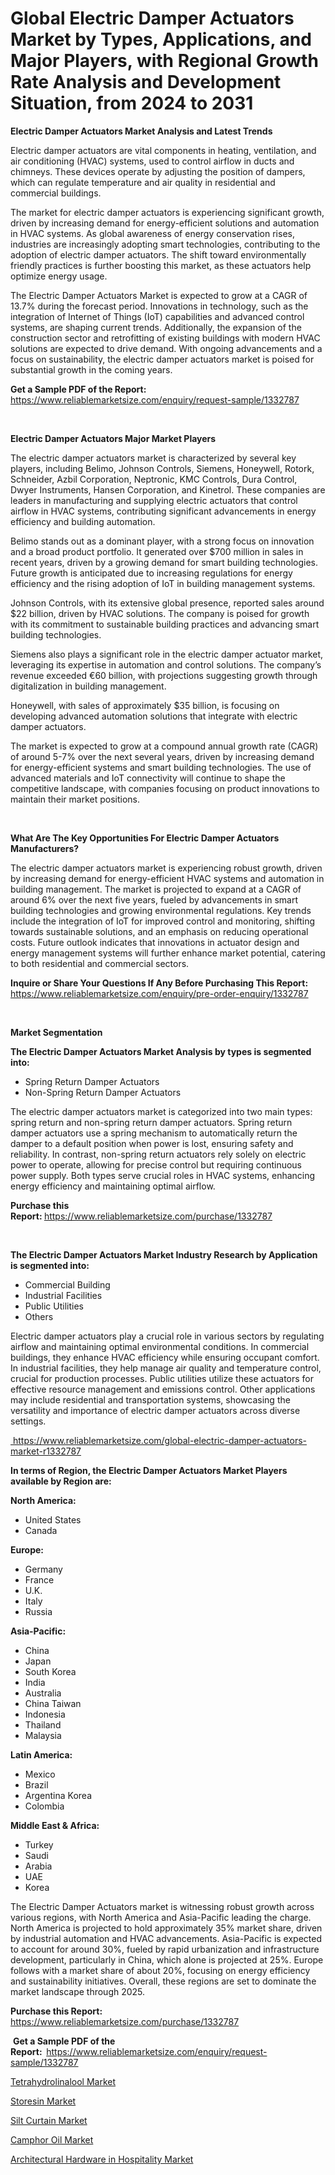 <p><h1>Global Electric Damper Actuators Market by Types, Applications, and Major Players, with Regional Growth Rate Analysis and Development Situation, from 2024 to 2031</h1></p><p><strong>Electric Damper Actuators Market Analysis and Latest Trends</strong></p>
<p><p>Electric damper actuators are vital components in heating, ventilation, and air conditioning (HVAC) systems, used to control airflow in ducts and chimneys. These devices operate by adjusting the position of dampers, which can regulate temperature and air quality in residential and commercial buildings. </p><p>The market for electric damper actuators is experiencing significant growth, driven by increasing demand for energy-efficient solutions and automation in HVAC systems. As global awareness of energy conservation rises, industries are increasingly adopting smart technologies, contributing to the adoption of electric damper actuators. The shift toward environmentally friendly practices is further boosting this market, as these actuators help optimize energy usage.</p><p>The Electric Damper Actuators Market is expected to grow at a CAGR of 13.7% during the forecast period. Innovations in technology, such as the integration of Internet of Things (IoT) capabilities and advanced control systems, are shaping current trends. Additionally, the expansion of the construction sector and retrofitting of existing buildings with modern HVAC solutions are expected to drive demand. With ongoing advancements and a focus on sustainability, the electric damper actuators market is poised for substantial growth in the coming years.</p></p>
<p><strong>Get a Sample PDF of the Report:&nbsp;</strong> <a href="https://www.reliablemarketsize.com/enquiry/request-sample/1332787?utm_campaign=1836&utm_medium=2&utm_source=Github&utm_content=ia&utm_term=11122024&utm_id=electric-damper-actuators">https://www.reliablemarketsize.com/enquiry/request-sample/1332787</a></p>
<p>&nbsp;</p>
<p><strong>Electric Damper Actuators Major Market Players</strong></p>
<p><p>The electric damper actuators market is characterized by several key players, including Belimo, Johnson Controls, Siemens, Honeywell, Rotork, Schneider, Azbil Corporation, Neptronic, KMC Controls, Dura Control, Dwyer Instruments, Hansen Corporation, and Kinetrol. These companies are leaders in manufacturing and supplying electric actuators that control airflow in HVAC systems, contributing significant advancements in energy efficiency and building automation.</p><p>Belimo stands out as a dominant player, with a strong focus on innovation and a broad product portfolio. It generated over $700 million in sales in recent years, driven by a growing demand for smart building technologies. Future growth is anticipated due to increasing regulations for energy efficiency and the rising adoption of IoT in building management systems.</p><p>Johnson Controls, with its extensive global presence, reported sales around $22 billion, driven by HVAC solutions. The company is poised for growth with its commitment to sustainable building practices and advancing smart building technologies. </p><p>Siemens also plays a significant role in the electric damper actuator market, leveraging its expertise in automation and control solutions. The company’s revenue exceeded €60 billion, with projections suggesting growth through digitalization in building management.</p><p>Honeywell, with sales of approximately $35 billion, is focusing on developing advanced automation solutions that integrate with electric damper actuators. </p><p>The market is expected to grow at a compound annual growth rate (CAGR) of around 5-7% over the next several years, driven by increasing demand for energy-efficient systems and smart building technologies. The use of advanced materials and IoT connectivity will continue to shape the competitive landscape, with companies focusing on product innovations to maintain their market positions.</p></p>
<p>&nbsp;</p>
<p><strong>What Are The Key Opportunities For Electric Damper Actuators Manufacturers?</strong></p>
<p><p>The electric damper actuators market is experiencing robust growth, driven by increasing demand for energy-efficient HVAC systems and automation in building management. The market is projected to expand at a CAGR of around 6% over the next five years, fueled by advancements in smart building technologies and growing environmental regulations. Key trends include the integration of IoT for improved control and monitoring, shifting towards sustainable solutions, and an emphasis on reducing operational costs. Future outlook indicates that innovations in actuator design and energy management systems will further enhance market potential, catering to both residential and commercial sectors.</p></p>
<p><strong>Inquire or Share Your Questions If Any Before Purchasing This Report:</strong> <a href="https://www.reliablemarketsize.com/enquiry/pre-order-enquiry/1332787?utm_campaign=1836&utm_medium=2&utm_source=Github&utm_content=ia&utm_term=11122024&utm_id=electric-damper-actuators">https://www.reliablemarketsize.com/enquiry/pre-order-enquiry/1332787</a></p>
<p>&nbsp;</p>
<p><strong>Market Segmentation</strong></p>
<p><strong>The Electric Damper Actuators Market Analysis by types is segmented into:</strong></p>
<p><ul><li>Spring Return Damper Actuators</li><li>Non-Spring Return Damper Actuators</li></ul></p>
<p><p>The electric damper actuators market is categorized into two main types: spring return and non-spring return damper actuators. Spring return damper actuators use a spring mechanism to automatically return the damper to a default position when power is lost, ensuring safety and reliability. In contrast, non-spring return actuators rely solely on electric power to operate, allowing for precise control but requiring continuous power supply. Both types serve crucial roles in HVAC systems, enhancing energy efficiency and maintaining optimal airflow.</p></p>
<p><strong>Purchase this Report:&nbsp;</strong><a href="https://www.reliablemarketsize.com/purchase/1332787?utm_campaign=1836&utm_medium=2&utm_source=Github&utm_content=ia&utm_term=11122024&utm_id=electric-damper-actuators">https://www.reliablemarketsize.com/purchase/1332787</a></p>
<p>&nbsp;</p>
<p><strong>The Electric Damper Actuators Market Industry Research by Application is segmented into:</strong></p>
<p><ul><li>Commercial Building</li><li>Industrial Facilities</li><li>Public Utilities</li><li>Others</li></ul></p>
<p><p>Electric damper actuators play a crucial role in various sectors by regulating airflow and maintaining optimal environmental conditions. In commercial buildings, they enhance HVAC efficiency while ensuring occupant comfort. In industrial facilities, they help manage air quality and temperature control, crucial for production processes. Public utilities utilize these actuators for effective resource management and emissions control. Other applications may include residential and transportation systems, showcasing the versatility and importance of electric damper actuators across diverse settings.</p></p>
<p><a href="https://www.reliablemarketsize.com/global-electric-damper-actuators-market-r1332787?utm_campaign=1836&utm_medium=2&utm_source=Github&utm_content=ia&utm_term=11122024&utm_id=electric-damper-actuators">&nbsp;https://www.reliablemarketsize.com/global-electric-damper-actuators-market-r1332787</a></p>
<p><strong>In terms of Region, the Electric Damper Actuators Market Players available by Region are:</strong></p>
<p>
    <p> <strong> North America: </strong>
        <ul>
            <li>United States</li>
            <li>Canada</li>
        </ul>
        </p> 
    <p> <strong> Europe: </strong>
        <ul>
            <li>Germany</li>
            <li>France</li>
            <li>U.K.</li>
            <li>Italy</li>
            <li>Russia</li>
        </ul>
        </p> 
    <p> <strong> Asia-Pacific: </strong>
        <ul>
            <li>China</li>
            <li>Japan</li>
            <li>South Korea</li>
            <li>India</li>
            <li>Australia</li>
            <li>China Taiwan</li>
            <li>Indonesia</li>
            <li>Thailand</li>
            <li>Malaysia</li>
        </ul>
        </p> 
    <p> <strong> Latin America: </strong>
        <ul>
            <li>Mexico</li>
            <li>Brazil</li>
            <li>Argentina Korea</li>
            <li>Colombia</li>
        </ul>
        </p> 
    <p> <strong> Middle East & Africa: </strong>
        <ul>
            <li>Turkey</li>
            <li>Saudi</li>
            <li>Arabia</li>
            <li>UAE</li>
            <li>Korea</li>
        </ul>
    </p>
    </p>
<p><p>The Electric Damper Actuators market is witnessing robust growth across various regions, with North America and Asia-Pacific leading the charge. North America is projected to hold approximately 35% market share, driven by industrial automation and HVAC advancements. Asia-Pacific is expected to account for around 30%, fueled by rapid urbanization and infrastructure development, particularly in China, which alone is projected at 25%. Europe follows with a market share of about 20%, focusing on energy efficiency and sustainability initiatives. Overall, these regions are set to dominate the market landscape through 2025.</p></p>
<p><strong>Purchase this Report: </strong><a href="https://www.reliablemarketsize.com/purchase/1332787?utm_campaign=1836&utm_medium=2&utm_source=Github&utm_content=ia&utm_term=11122024&utm_id=electric-damper-actuators">https://www.reliablemarketsize.com/purchase/1332787</a></p>
<p>&nbsp;<strong>Get a Sample PDF of the Report:&nbsp;&nbsp;</strong><a href="https://www.reliablemarketsize.com/enquiry/request-sample/1332787?utm_campaign=1836&utm_medium=2&utm_source=Github&utm_content=ia&utm_term=11122024&utm_id=electric-damper-actuators">https://www.reliablemarketsize.com/enquiry/request-sample/1332787</a></p>
<p><strong></strong></p>
<p><p><a href="https://www.linkedin.com/pulse/tetrahydrolinalool-market-size-growth-146-cagr-from-2024-2031-n7dcc?utm_campaign=1836&utm_medium=2&utm_source=Github&utm_content=ia&utm_term=11122024&utm_id=electric-damper-actuators">Tetrahydrolinalool Market</a></p><p><a href="https://www.linkedin.com/pulse/c-hannibex-sqmmf?utm_campaign=1836&utm_medium=2&utm_source=Github&utm_content=ia&utm_term=11122024&utm_id=electric-damper-actuators">Storesin Market</a></p><p><a href="https://www.linkedin.com/pulse/analysis-current-state-future-growth-potential-silt-curtain-market-aeayc?utm_campaign=1836&utm_medium=2&utm_source=Github&utm_content=ia&utm_term=11122024&utm_id=electric-damper-actuators">Silt Curtain Market</a></p><p><a href="https://www.linkedin.com/pulse/c-hannibex-sqmmf?utm_campaign=1836&utm_medium=2&utm_source=Github&utm_content=ia&utm_term=11122024&utm_id=electric-damper-actuators">Camphor Oil Market</a></p><p><a href="https://github.com/mabutironaldo/Market-Research-Report-List-6/blob/main/architectural-hardware-in-hospitality-market.md?utm_campaign=1836&utm_medium=2&utm_source=Github&utm_content=ia&utm_term=11122024&utm_id=electric-damper-actuators">Architectural Hardware in Hospitality Market</a></p></p>